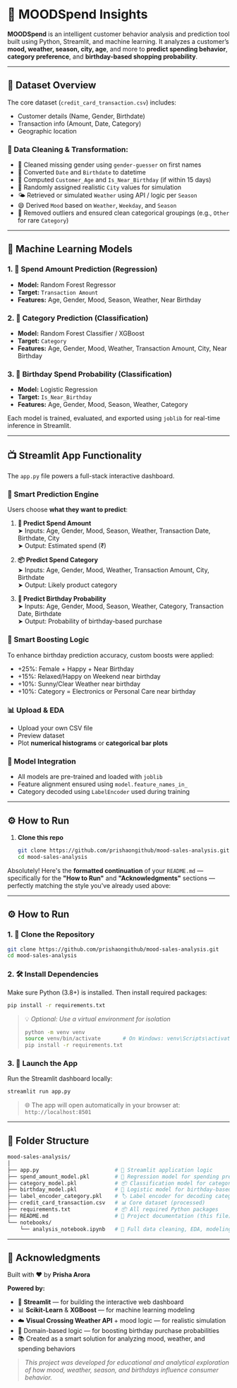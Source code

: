 # 🎯 MOODSpend Insights

**MOODSpend** is an intelligent customer behavior analysis and prediction tool built using Python, Streamlit, and machine learning. It analyzes a customer’s **mood, weather, season, city, age**, and more to **predict spending behavior**, **category preference**, and **birthday-based shopping probability**.

---

## 📂 Dataset Overview

The core dataset (`credit_card_transaction.csv`) includes:
- Customer details (Name, Gender, Birthdate)
- Transaction info (Amount, Date, Category)
- Geographic location

### 🔄 Data Cleaning & Transformation:
- 🧹 Cleaned missing gender using `gender-guesser` on first names  
- 📅 Converted `Date` and `Birthdate` to datetime  
- 🎂 Computed `Customer_Age` and `Is_Near_Birthday` (if within 15 days)  
- 📍 Randomly assigned realistic `City` values for simulation  
- 🌤️ Retrieved or simulated `Weather` using API / logic per `Season`  
- 😄 Derived `Mood` based on `Weather`, `Weekday`, and `Season`  
- 🧼 Removed outliers and ensured clean categorical groupings (e.g., `Other` for rare `Category`)

---

## 🤖 Machine Learning Models

### 1. 🔢 **Spend Amount Prediction (Regression)**
- **Model:** Random Forest Regressor
- **Target:** `Transaction Amount`
- **Features:** Age, Gender, Mood, Season, Weather, Near Birthday

### 2. 🧠 **Category Prediction (Classification)**
- **Model:** Random Forest Classifier / XGBoost
- **Target:** `Category`
- **Features:** Age, Gender, Mood, Weather, Transaction Amount, City, Near Birthday

### 3. 🎂 **Birthday Spend Probability (Classification)**
- **Model:** Logistic Regression
- **Target:** `Is_Near_Birthday`
- **Features:** Age, Gender, Mood, Season, Weather, Category

Each model is trained, evaluated, and exported using `joblib` for real-time inference in Streamlit.

---

## 📺 Streamlit App Functionality

The `app.py` file powers a full-stack interactive dashboard.

### 🔮 Smart Prediction Engine
Users choose **what they want to predict**:
1. **💸 Predict Spend Amount**  
   ➤ Inputs: Age, Gender, Mood, Season, Weather, Transaction Date, Birthdate, City  
   ➤ Output: Estimated spend (₹)

2. **📦 Predict Spend Category**  
   ➤ Inputs: Age, Gender, Mood, Weather, Transaction Amount, City, Birthdate  
   ➤ Output: Likely product category

3. **🎂 Predict Birthday Probability**  
   ➤ Inputs: Age, Gender, Mood, Season, Weather, Category, Transaction Date, Birthdate  
   ➤ Output: Probability of birthday-based purchase

### 🎯 Smart Boosting Logic
To enhance birthday prediction accuracy, custom boosts were applied:
- +25%: Female + Happy + Near Birthday  
- +15%: Relaxed/Happy on Weekend near birthday  
- +10%: Sunny/Clear Weather near birthday  
- +10%: Category = Electronics or Personal Care near birthday

### 📊 Upload & EDA
- Upload your own CSV file  
- Preview dataset  
- Plot **numerical histograms** or **categorical bar plots**

### 🧠 Model Integration
- All models are pre-trained and loaded with `joblib`  
- Feature alignment ensured using `model.feature_names_in_`  
- Category decoded using `LabelEncoder` used during training

---

## ⚙️ How to Run

1. **Clone this repo**  
   ```bash
   git clone https://github.com/prishaongithub/mood-sales-analysis.git
   cd mood-sales-analysis
Absolutely! Here's the **formatted continuation** of your `README.md` — specifically for the **"How to Run"** and **"Acknowledgments"** sections — perfectly matching the style you've already used above:

---

## ⚙️ How to Run

### 1. 📁 Clone the Repository

```bash
git clone https://github.com/prishaongithub/mood-sales-analysis.git
cd mood-sales-analysis
```

### 2. 🛠️ Install Dependencies

Make sure Python (3.8+) is installed. Then install required packages:

```bash
pip install -r requirements.txt
```

> 💡 *Optional: Use a virtual environment for isolation*
>
> ```bash
> python -m venv venv
> source venv/bin/activate       # On Windows: venv\Scripts\activate
> pip install -r requirements.txt
> ```

### 3. 🚀 Launch the App

Run the Streamlit dashboard locally:

```bash
streamlit run app.py
```

> 🌐 The app will open automatically in your browser at:
> `http://localhost:8501`

---

## 📁 Folder Structure

```bash
mood-sales-analysis/
│
├── app.py                        # 🚀 Streamlit application logic
├── spend_amount_model.pkl        # 💸 Regression model for spending prediction
├── category_model.pkl            # 📦 Classification model for category prediction
├── birthday_model.pkl            # 🎂 Logistic model for birthday-based prediction
├── label_encoder_category.pkl    # 🏷️ Label encoder for decoding category outputs
├── credit_card_transaction.csv   # 📊 Core dataset (processed)
├── requirements.txt              # 📦 All required Python packages
├── README.md                     # 📘 Project documentation (this file)
└── notebooks/
    └── analysis_notebook.ipynb   # 🧠 Full data cleaning, EDA, modeling steps
```

---

## 🙌 Acknowledgments

Built with ❤️ by **Prisha Arora**

**Powered by:**

* 🧪 **Streamlit** — for building the interactive web dashboard
* 📊 **Scikit-Learn** & **XGBoost** — for machine learning modeling
* ☁️ **Visual Crossing Weather API** + mood logic — for realistic simulation
* 🧠 Domain-based logic — for boosting birthday purchase probabilities
* 📚 Created as a smart solution for analyzing mood, weather, and spending behaviors

> *This project was developed for educational and analytical exploration of how mood, weather, season, and birthdays influence consumer behavior.*
